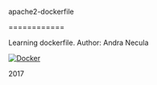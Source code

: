 apache2-dockerfile

============


Learning dockerfile. Author: Andra Necula

[![Docker]( https://dockerbuildbadges.quelltext.eu/status.svg?organization=anecula&repository=apache2-dokerfile)](https://hub.docker.com/r/anecula/apache2-dokerfile/builds)

2017
